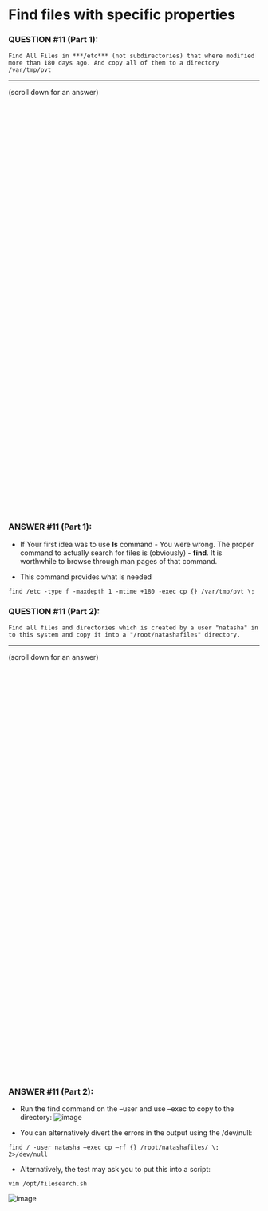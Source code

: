 #  Find files with specific properties

### QUESTION #11 (Part 1):
```
Find All Files in ***/etc*** (not subdirectories) that where modified more than 180 days ago. And copy all of them to a directory /var/tmp/pvt

```

***
(scroll down for an answer)

<br/><br/><br/><br/><br/><br/><br/><br/><br/><br/><br/><br/><br/><br/><br/><br/><br/><br/><br/><br/><br/><br/><br/><br/>
<br/><br/><br/><br/><br/><br/><br/><br/><br/><br/><br/><br/><br/><br/><br/><br/><br/><br/><br/><br/><br/><br/><br/><br/>

### ANSWER #11 (Part 1):

* If Your first idea was to use **ls** command - You were wrong. The proper command to actually search for files is (obviously) - **find**.
It is worthwhile to browse through man pages of that command.

* This command provides what is needed
```
find /etc -type f -maxdepth 1 -mtime +180 -exec cp {} /var/tmp/pvt \;
```

### QUESTION #11 (Part 2): 

```
Find all files and directories which is created by a user "natasha" in to this system and copy it into a "/root/natashafiles" directory.
```

***
(scroll down for an answer)

<br/><br/><br/><br/><br/><br/><br/><br/><br/><br/><br/><br/><br/><br/><br/><br/><br/><br/><br/><br/><br/><br/><br/><br/>
<br/><br/><br/><br/><br/><br/><br/><br/><br/><br/><br/><br/><br/><br/><br/><br/><br/><br/><br/><br/><br/><br/><br/><br/>

### ANSWER #11 (Part 2):

* Run the find command on the –user and use –exec to copy to the directory:
![image](https://github.com/RedHatRanger/rhcsa9vagrant/assets/90477448/c88333a5-b9f8-414c-860b-231bfa39c283)

* You can alternatively divert the errors in the output using the /dev/null: 
```
find / -user natasha –exec cp –rf {} /root/natashafiles/ \; 2>/dev/null
```

* Alternatively, the test may ask you to put this into a script:
```
vim /opt/filesearch.sh
``` 
![image](https://github.com/RedHatRanger/rhcsa9vagrant/assets/90477448/a9be0bb8-dc84-47f4-b99d-8c89b366ff49)

